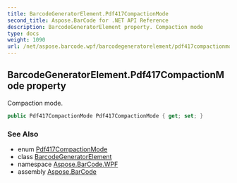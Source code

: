 ```yaml
---
title: BarcodeGeneratorElement.Pdf417CompactionMode
second_title: Aspose.BarCode for .NET API Reference
description: BarcodeGeneratorElement property. Compaction mode
type: docs
weight: 1090
url: /net/aspose.barcode.wpf/barcodegeneratorelement/pdf417compactionmode/
---
```

## BarcodeGeneratorElement.Pdf417CompactionMode property

Compaction mode.

```csharp
public Pdf417CompactionMode Pdf417CompactionMode { get; set; }
```

### See Also

* enum [Pdf417CompactionMode](../../../aspose.barcode.generation/pdf417compactionmode/)
* class [BarcodeGeneratorElement](../)
* namespace [Aspose.BarCode.WPF](../../../aspose.barcode.wpf/)
* assembly [Aspose.BarCode](../../../)


